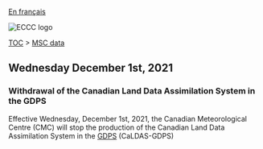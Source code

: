 [En français](changelog_caldas-gdps_fr.md)

![ECCC logo](../../img_eccc-logo.png)

[TOC](../../readme_en.md) > [MSC data](../readme_en.md)

## Wednesday December 1st, 2021

###  Withdrawal of the Canadian Land Data Assimilation System in the GDPS

Effective Wednesday, December 1st, 2021, the Canadian Meteorological Centre (CMC) will stop the production of the Canadian Land Data Assimilation System in the [GDPS](../nwp_gdps/readme_gdps_en.md) (CaLDAS-GDPS)

